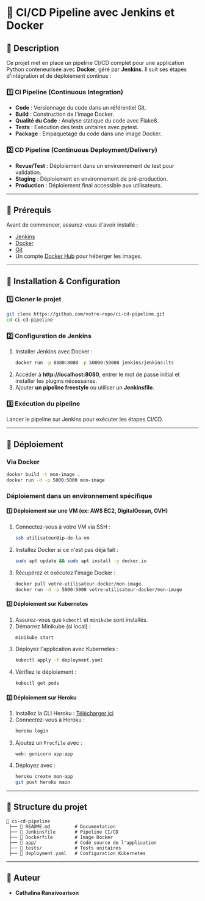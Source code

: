 # 🚀 CI/CD Pipeline avec Jenkins et Docker

## 📌 Description
Ce projet met en place un pipeline CI/CD complet pour une application Python conteneurisée avec **Docker**, géré par **Jenkins**. 
Il suit ses étapes d'intégration et de déploiement continus :

### 1️⃣ **CI Pipeline (Continuous Integration)**
- **Code** : Versionnage du code dans un référentiel Git.
- **Build** : Construction de l'image Docker.
- **Qualité du Code** : Analyse statique du code avec Flake8.
- **Tests** : Exécution des tests unitaires avec pytest.
- **Package** : Empaquetage du code dans une image Docker.

### 2️⃣ **CD Pipeline (Continuous Deployment/Delivery)**
- **Revue/Test** : Déploiement dans un environnement de test pour validation.
- **Staging** : Déploiement en environnement de pré-production.
- **Production** : Déploiement final accessible aux utilisateurs.

---

## 📌 Prérequis
Avant de commencer, assurez-vous d'avoir installé :

- [Jenkins](https://www.jenkins.io/download/)
- [Docker](https://www.docker.com/get-started)
- [Git](https://git-scm.com/)
- Un compte [Docker Hub](https://hub.docker.com/) pour héberger les images.

---

## 📌 Installation & Configuration

### 1️⃣ **Cloner le projet**
```bash
git clone https://github.com/votre-repo/ci-cd-pipeline.git
cd ci-cd-pipeline
```

### 2️⃣ **Configuration de Jenkins**
1. Installer Jenkins avec Docker :
   ```bash
   docker run -p 8080:8080 -p 50000:50000 jenkins/jenkins:lts
   ```
2. Accéder à **http://localhost:8080**, entrer le mot de passe initial et installer les plugins nécessaires.
3. Ajouter **un pipeline freestyle** ou utiliser un **Jenkinsfile**.

### 3️⃣ **Exécution du pipeline**
Lancer le pipeline sur Jenkins pour exécuter les étapes CI/CD.

---

## 📌 Déploiement

### **Via Docker**
```bash
docker build -t mon-image .
docker run -d -p 5000:5000 mon-image
```

### **Déploiement dans un environnement spécifique**

#### **1️⃣ Déploiement sur une VM (ex: AWS EC2, DigitalOcean, OVH)**
1. Connectez-vous à votre VM via SSH :
   ```bash
   ssh utilisateur@ip-de-la-vm
   ```
2. Installez Docker si ce n'est pas déjà fait :
   ```bash
   sudo apt update && sudo apt install -y docker.io
   ```
3. Récupérez et exécutez l'image Docker :
   ```bash
   docker pull votre-utilisateur-docker/mon-image
   docker run -d -p 5000:5000 votre-utilisateur-docker/mon-image
   ```

#### **2️⃣ Déploiement sur Kubernetes**
1. Assurez-vous que `kubectl` et `minikube` sont installés.
2. Démarrez Minikube (si local) :
   ```bash
   minikube start
   ```
3. Déployez l'application avec Kubernetes :
   ```bash
   kubectl apply -f deployment.yaml
   ```
4. Vérifiez le déploiement :
   ```bash
   kubectl get pods
   ```

#### **3️⃣ Déploiement sur Heroku**
1. Installez la CLI Heroku : [Télécharger ici](https://devcenter.heroku.com/articles/heroku-cli)
2. Connectez-vous à Heroku :
   ```bash
   heroku login
   ```
3. Ajoutez un `Procfile` avec :
   ```
   web: gunicorn app:app
   ```
4. Déployez avec :
   ```bash
   heroku create mon-app
   git push heroku main
   ```

---

## 📌 Structure du projet
```
📂 ci-cd-pipeline
 ├── 📜 README.md         # Documentation
 ├── 📜 Jenkinsfile       # Pipeline CI/CD
 ├── 📜 Dockerfile        # Image Docker
 ├── 📂 app/              # Code source de l'application
 ├── 📂 tests/            # Tests unitaires
 ├── 📜 deployment.yaml   # Configuration Kubernetes
```

---

## 📌 Auteur
- **Cathalina Ranaivoarison**
